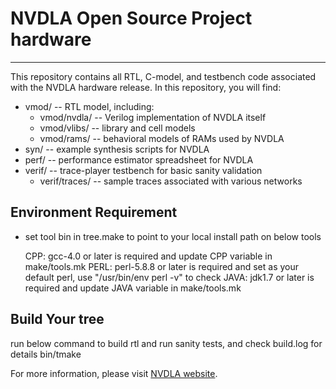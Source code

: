 # NVDLA Open Source Project hardware
---

This repository contains all RTL, C-model, and testbench code associated with the NVDLA hardware release.  In this repository, you will find:

  * vmod/ -- RTL model, including:
    * vmod/nvdla/ -- Verilog implementation of NVDLA itself
    * vmod/vlibs/ -- library and cell models
    * vmod/rams/ -- behavioral models of RAMs used by NVDLA
  * syn/ -- example synthesis scripts for NVDLA
  * perf/ -- performance estimator spreadsheet for NVDLA
  * verif/ -- trace-player testbench for basic sanity validation
    * verif/traces/ -- sample traces associated with various networks

## Environment Requirement
  * set tool bin in tree.make to point to your local install path on below tools

    CPP:  gcc-4.0 or later is required and update CPP variable in make/tools.mk
    PERL: perl-5.8.8 or later is required and set as your default perl, use "/usr/bin/env perl -v" to check
    JAVA: jdk1.7 or later is required and update JAVA variable in make/tools.mk

## Build Your tree
run below command to build rtl and run sanity tests, and check build.log for details
    bin/tmake

For more information, please visit [NVDLA website](http://nvdla.org/).

